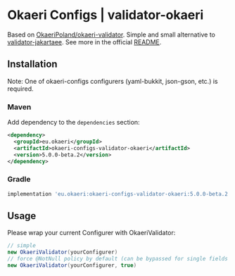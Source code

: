 # Okaeri Configs | validator-okaeri

Based on [OkaeriPoland/okaeri-validator](https://github.com/OkaeriPoland/okaeri-validator). Simple and small alternative
to [validator-jakartaee](https://github.com/OkaeriPoland/okaeri-configs/tree/master/validator-jakartaee). See more in the official [README](https://github.com/OkaeriPoland/okaeri-validator#readme).

## Installation

Note: One of okaeri-configs configurers (yaml-bukkit, json-gson, etc.) is required.

### Maven

Add dependency to the `dependencies` section:

```xml
<dependency>
  <groupId>eu.okaeri</groupId>
  <artifactId>okaeri-configs-validator-okaeri</artifactId>
  <version>5.0.0-beta.2</version>
</dependency>
```

### Gradle

```groovy
implementation 'eu.okaeri:okaeri-configs-validator-okaeri:5.0.0-beta.2'
```

## Usage

Please wrap your current Configurer with OkaeriValidator:

```java
// simple
new OkaeriValidator(yourConfigurer)
// force @NotNull policy by default (can be bypassed for single fields using @Nullable)
new OkaeriValidator(yourConfigurer, true)
```
